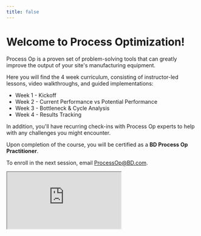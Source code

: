 ```yaml
---
title: false
---
```


# Welcome to Process Optimization!

Process Op is a proven set of problem-solving tools that can greatly improve the output of your site's manufacturing equipment.

Here you will find the 4 week curriculum, consisting of instructor-led lessons, video walkthroughs, and guided implementations:

- Week 1 - Kickoff
- Week 2 - Current Performance vs Potential Performance
- Week 3 - Bottleneck & Cycle Analysis
- Week 4 - Results Tracking

In addition, you'll have recurring check-ins with Process Op experts to help with any challenges you might encounter.

Upon completion of the course, you will be certified as a **BD Process Op Practitioner**.

To enroll in the next session, email <ProcessOp@BD.com>.

<iframe src="https://www.youtube.com/embed/dGC3AblJrs0"></iframe>
